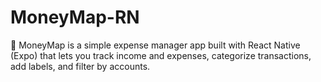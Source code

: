 # MoneyMap-RN
📱 MoneyMap is a simple expense manager app built with React Native (Expo) that lets you track income and expenses, categorize transactions, add labels, and filter by accounts.
